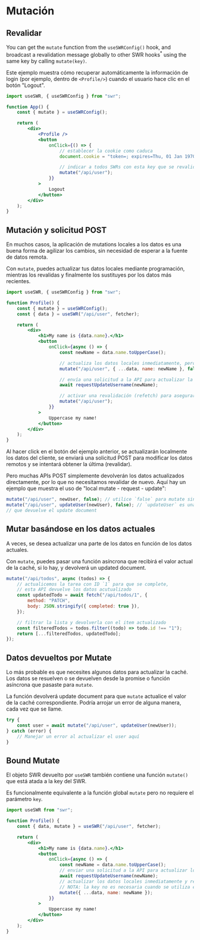# Mutación

## Revalidar

You can get the `mutate` function from the `useSWRConfig()` hook, and broadcast
a revalidation message globally to other SWR hooks<sup>\*</sup> using the same
key by calling `mutate(key)`.

Este ejemplo muestra cómo recuperar automáticamente la información de login (por
ejemplo, dentro de `<Profile/>`) cuando el usuario hace clic en el botón
"Logout".

```jsx
import useSWR, { useSWRConfig } from "swr";

function App() {
    const { mutate } = useSWRConfig();

    return (
        <div>
            <Profile />
            <button
                onClick={() => {
                    // establecer la cookie como caduca
                    document.cookie = "token=; expires=Thu, 01 Jan 1970 00:00:00 UTC; path=/;";

                    // indicar a todos SWRs con esta key que se revaliden
                    mutate("/api/user");
                }}
            >
                Logout
            </button>
        </div>
    );
}
```

## Mutación y solicitud POST

En muchos casos, la aplicación de mutations locales a los datos es una buena
forma de agilizar los cambios, sin necesidad de esperar a la fuente de datos
remota.

Con `mutate`, puedes actualizar tus datos locales mediante programación,
mientras los revalidas y finalmente los sustituyes por los datos más recientes.

```jsx
import useSWR, { useSWRConfig } from "swr";

function Profile() {
    const { mutate } = useSWRConfig();
    const { data } = useSWR("/api/user", fetcher);

    return (
        <div>
            <h1>My name is {data.name}.</h1>
            <button
                onClick={async () => {
                    const newName = data.name.toUpperCase();

                    // actualiza los datos locales inmediatamente, pero desactiva la revalidación
                    mutate("/api/user", { ...data, name: newName }, false);

                    // envía una solicitud a la API para actualizar la fuente
                    await requestUpdateUsername(newName);

                    // activar una revalidación (refetch) para asegurarse de que nuestros datos locales son correctos
                    mutate("/api/user");
                }}
            >
                Uppercase my name!
            </button>
        </div>
    );
}
```

Al hacer click en el botón del ejemplo anterior, se actualizarán localmente los
datos del cliente, se enviará una solicitud POST para modificar los datos
remotos y se intentará obtener la última (revalidar).

Pero muchas APIs POST simplemente devolverán los datos actualizados
directamente, por lo que no necesitamos revalidar de nuevo. Aquí hay un ejemplo
que muestra el uso de "local mutate - request - update":

```jsx
mutate("/api/user", newUser, false); // utilice `false` para mutate sin revalidar
mutate("/api/user", updateUser(newUser), false); // `updateUser` es una Promise de la solicitud,
// que devuelve el update document
```

## Mutar basándose en los datos actuales

A veces, se desea actualizar una parte de los datos en función de los datos
actuales.

Con `mutate`, puedes pasar una función asíncrona que recibirá el valor actual de
la caché, si lo hay, y devolverá un updated document.

```jsx
mutate("/api/todos", async (todos) => {
    // actualicemos la tarea con ID `1` para que se complete,
    // esta API devuelve los datos acutualizado
    const updatedTodo = await fetch("/api/todos/1", {
        method: "PATCH",
        body: JSON.stringify({ completed: true }),
    });

    // filtrar la lista y devolverla con el item actualizado
    const filteredTodos = todos.filter((todo) => todo.id !== "1");
    return [...filteredTodos, updatedTodo];
});
```

## Datos devueltos por Mutate

Lo más probable es que necesites algunos datos para actualizar la caché. Los
datos se resuelven o se devuelven desde la promise o función asíncrona que
pasaste para `mutate`.

La función devolverá update document para que `mutate` actualice el valor de la
caché correspondiente. Podría arrojar un error de alguna manera, cada vez que se
llame.

```jsx
try {
    const user = await mutate("/api/user", updateUser(newUser));
} catch (error) {
    // Manejar un error al actualizar el user aquí
}
```

## Bound Mutate

El objeto SWR devuelto por `useSWR` también contiene una función `mutate()` que
está atada a la key del SWR.

Es funcionalmente equivalente a la función global `mutate` pero no requiere el
parámetro `key`.

```jsx
import useSWR from "swr";

function Profile() {
    const { data, mutate } = useSWR("/api/user", fetcher);

    return (
        <div>
            <h1>My name is {data.name}.</h1>
            <button
                onClick={async () => {
                    const newName = data.name.toUpperCase();
                    // enviar una solicitud a la API para actualizar los datos
                    await requestUpdateUsername(newName);
                    // actualizar los datos locales inmediatamente y revalidar (refetch)
                    // NOTA: la key no es necesaria cuando se utiliza el mutate de useSWR, es pre-bound
                    mutate({ ...data, name: newName });
                }}
            >
                Uppercase my name!
            </button>
        </div>
    );
}
```
